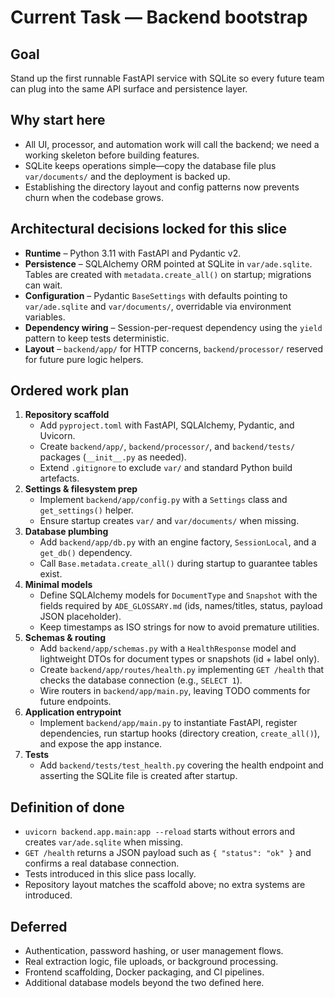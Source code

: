 # Current Task — Backend bootstrap

## Goal
Stand up the first runnable FastAPI service with SQLite so every future team can plug into the same API surface and persistence layer.

## Why start here
- All UI, processor, and automation work will call the backend; we need a working skeleton before building features.
- SQLite keeps operations simple—copy the database file plus `var/documents/` and the deployment is backed up.
- Establishing the directory layout and config patterns now prevents churn when the codebase grows.

## Architectural decisions locked for this slice
- **Runtime** – Python 3.11 with FastAPI and Pydantic v2.
- **Persistence** – SQLAlchemy ORM pointed at SQLite in `var/ade.sqlite`. Tables are created with `metadata.create_all()` on startup; migrations can wait.
- **Configuration** – Pydantic `BaseSettings` with defaults pointing to `var/ade.sqlite` and `var/documents/`, overridable via environment variables.
- **Dependency wiring** – Session-per-request dependency using the `yield` pattern to keep tests deterministic.
- **Layout** – `backend/app/` for HTTP concerns, `backend/processor/` reserved for future pure logic helpers.

## Ordered work plan
1. **Repository scaffold**
   - Add `pyproject.toml` with FastAPI, SQLAlchemy, Pydantic, and Uvicorn.
   - Create `backend/app/`, `backend/processor/`, and `backend/tests/` packages (`__init__.py` as needed).
   - Extend `.gitignore` to exclude `var/` and standard Python build artefacts.
2. **Settings & filesystem prep**
   - Implement `backend/app/config.py` with a `Settings` class and `get_settings()` helper.
   - Ensure startup creates `var/` and `var/documents/` when missing.
3. **Database plumbing**
   - Add `backend/app/db.py` with an engine factory, `SessionLocal`, and a `get_db()` dependency.
   - Call `Base.metadata.create_all()` during startup to guarantee tables exist.
4. **Minimal models**
   - Define SQLAlchemy models for `DocumentType` and `Snapshot` with the fields required by `ADE_GLOSSARY.md` (ids, names/titles, status, payload JSON placeholder).
   - Keep timestamps as ISO strings for now to avoid premature utilities.
5. **Schemas & routing**
   - Add `backend/app/schemas.py` with a `HealthResponse` model and lightweight DTOs for document types or snapshots (id + label only).
   - Create `backend/app/routes/health.py` implementing `GET /health` that checks the database connection (e.g., `SELECT 1`).
   - Wire routers in `backend/app/main.py`, leaving TODO comments for future endpoints.
6. **Application entrypoint**
   - Implement `backend/app/main.py` to instantiate FastAPI, register dependencies, run startup hooks (directory creation, `create_all()`), and expose the app instance.
7. **Tests**
   - Add `backend/tests/test_health.py` covering the health endpoint and asserting the SQLite file is created after startup.

## Definition of done
- `uvicorn backend.app.main:app --reload` starts without errors and creates `var/ade.sqlite` when missing.
- `GET /health` returns a JSON payload such as `{ "status": "ok" }` and confirms a real database connection.
- Tests introduced in this slice pass locally.
- Repository layout matches the scaffold above; no extra systems are introduced.

## Deferred
- Authentication, password hashing, or user management flows.
- Real extraction logic, file uploads, or background processing.
- Frontend scaffolding, Docker packaging, and CI pipelines.
- Additional database models beyond the two defined here.

